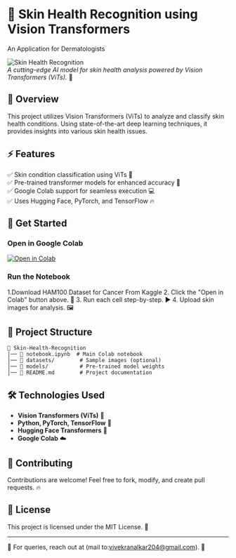 # 🌿 Skin Health Recognition using Vision Transformers
An Application for Dermatologists 

![Skin Health Recognition](https://via.placeholder.com/1000x300?text=Skin+Health+Recognition+Using+ViTs)  
_A cutting-edge AI model for skin health analysis powered by Vision Transformers (ViTs)._ 🚀

## 📌 Overview
This project utilizes Vision Transformers (ViTs) to analyze and classify skin health conditions. Using state-of-the-art deep learning techniques, it provides insights into various skin health issues.

## ⚡ Features
✅ Skin condition classification using ViTs 📸  
✅ Pre-trained transformer models for enhanced accuracy 🎯  
✅ Google Colab support for seamless execution 💻  
✅ Uses Hugging Face, PyTorch, and TensorFlow 🔥  

## 🚀 Get Started
### Open in Google Colab
[![Open in Colab](https://colab.research.google.com/assets/colab-badge.svg)](https://colab.research.google.com/github/yourusername/your-repo-name/blob/main/notebook.ipynb)

### Run the Notebook

1.Download HAM100 Dataset for Cancer From Kaggle 
2. Click the "Open in Colab" button above. 🔼
3. Run each cell step-by-step. ▶️
4. Upload skin images for analysis. 🖼️

## 📂 Project Structure
```
📂 Skin-Health-Recognition
│── 📜 notebook.ipynb  # Main Colab notebook
│── 📂 datasets/        # Sample images (optional)
│── 📂 models/          # Pre-trained model weights
│── 📜 README.md        # Project documentation
```

## 🛠️ Technologies Used
- **Vision Transformers (ViTs)** 🧠
- **Python, PyTorch, TensorFlow** 🐍
- **Hugging Face Transformers** 🤗
- **Google Colab** ☁️


## 🤝 Contributing
Contributions are welcome! Feel free to fork, modify, and create pull requests. 🔥

## 📜 License
This project is licensed under the MIT License. 📄

---
📧 For queries, reach out at (mail to:vivekranalkar204@gmail.com). 🚀
